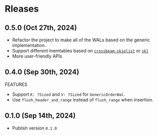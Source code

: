 # Rleases

## 0.5.0 (Oct 27th, 2024)

- Refactor the project to make all of the WALs based on the generic implementation.
- Support different memtables based on [`crossbeam-skiplist`](https://github.com/crossbeam-rs/crossbeam) or [`skl`](https://github.com/al8n/skl)
- More user-friendly APIs

## 0.4.0 (Sep 30th, 2024)

FEATURES

- Support `K: ?Sized` and `V: ?Sized` for `GenericOrderWal`.
- Use `flush_header_and_range` instead of `flush_range` when insertion.

## 0.1.0 (Sep 14th, 2024)

- Publish version `0.1.0`
